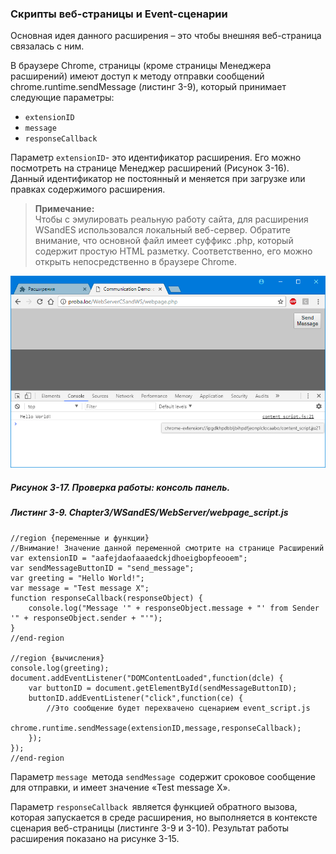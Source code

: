 ### Скрипты веб-страницы и Event-сценарии

Основная идея данного расширения – это чтобы внешняя веб-страница связалась с ним.

В браузере Chrome, страницы \(кроме страницы Менеджера расширений\) имеют доступ к методу отправки сообщений chrome.runtime.sendMessage \(листинг 3-9\), который принимает следующие параметры:

* `extensionID`
* `message`
* `responseCallback`

Параметр `extensionID`- это идентификатор расширения. Его можно посмотреть на странице Менеджер расширений \(Рисунок 3-16\). Данный идентификатор не постоянный и меняется при загрузке или правках содержимого расширения.

> **Примечание:**  
> Чтобы с эмулировать реальную работу сайта, для расширения WSandES использовался локальный веб-сервер. Обратите внимание, что основной файл имеет суффикс .php, который содержит простую HTML разметку. Соответственно, его можно открыть непосредственно в браузере Chrome.

![Рисунок 3-17. Проверка работы: консоль панель](/assets/figure-3-17.png)

##### Рисунок 3-17. _Проверка работы: консоль панель._

##### Листинг 3-9. _Chapter3/WSandES/WebServer/webpage\_script.js_

```
//region {переменные и функции}
//Внимание! Значение данной переменной смотрите на странице Расширений
var extensionID = "aafejdaofaaaedckjdhoeigbopfeooem";
var sendMessageButtonID = "send_message";
var greeting = "Hello World!";
var message = "Test message X";
function responseCallback(responseObject) {
    console.log("Message '" + responseObject.message + "' from Sender '" + responseObject.sender + "'");
}
//end-region

//region {вычисления}
console.log(greeting);
document.addEventListener("DOMContentLoaded",function(dcle) {
    var buttonID = document.getElementById(sendMessageButtonID);
    buttonID.addEventListener("click",function(ce) {
        //Это сообщение будет перехвачено сценарием event_script.js
        chrome.runtime.sendMessage(extensionID,message,responseCallback);
    });
});
//end-region
```

Параметр `message `метода `sendMessage `содержит сроковое сообщение для отправки, и имеет значение «Test message X».

Параметр `responseCallback `является функцией обратного вызова, которая запускается в среде расширения, но выполняется в контексте сценария веб-страницы \(листинге 3-9 и 3-10\). Результат работы расширения показано на рисунке 3-15.



